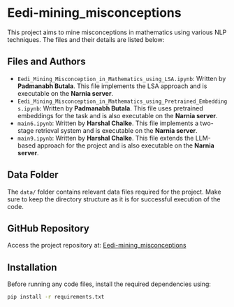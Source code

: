 # Eedi-mining_misconceptions

This project aims to mine misconceptions in mathematics using various NLP techniques. The files and their details are listed below:

## Files and Authors
- `Eedi_Mining_Misconception_in_Mathematics_using_LSA.ipynb`: Written by **Padmanabh Butala**. This file implements the LSA approach and is executable on the **Narnia server**.
- `Eedi_Mining_Misconception_in_Mathematics_using_Pretrained_Embeddings.ipynb`: Written by **Padmanabh Butala**. This file uses pretrained embeddings for the task and is also executable on the **Narnia server**.
- `main6.ipynb`: Written by **Harshal Chalke**. This file implements a two-stage retrieval system and is executable on the **Narnia server**.
- `main9.ipynb`: Written by **Harshal Chalke**. This file extends the LLM-based approach for the project and is also executable on the **Narnia server**.

## Data Folder
The `data/` folder contains relevant data files required for the project. Make sure to keep the directory structure as it is for successful execution of the code.

## GitHub Repository
Access the project repository at: [Eedi-mining_misconceptions](https://github.com/harshalchalke31/Eedi-mining_misconceptions/)

## Installation
Before running any code files, install the required dependencies using:
```bash
pip install -r requirements.txt


